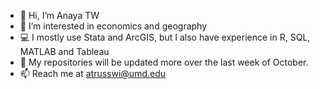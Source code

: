 - 👋 Hi, I’m Anaya TW
- 👀 I’m interested in economics and geography
- 💻 I mostly use Stata and ArcGIS, but I also have experience in R, SQL, MATLAB and Tableau
- 🔨 My repositories will be updated more over the last week of October.
- 📫 Reach me at atrusswi@umd.edu
<!---
atrusswi/atrusswi is a ✨ special ✨ repository because its `README.md` (this file) appears on your GitHub profile.
You can click the Preview link to take a look at your changes.
--->
